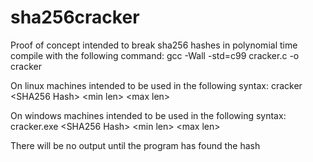 # sha256cracker
Proof of concept intended to break sha256 hashes in polynomial time
compile with the following command:
gcc -Wall -std=c99 cracker.c -o cracker

On linux machines intended to be used in the following syntax:
cracker \<SHA256 Hash\> \<min len\> \<max len\>

On windows machines intended to be used in the following syntax:
cracker.exe \<SHA256 Hash\> \<min len\> \<max len\>

There will be no output until the program has found the hash
